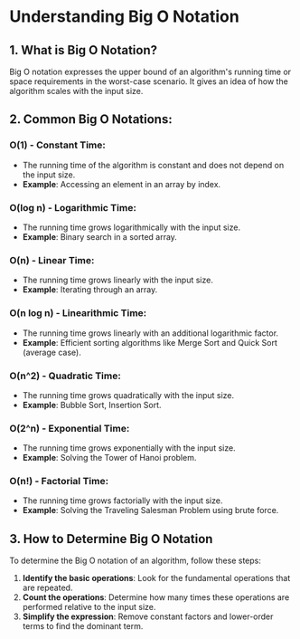# Understanding Big O Notation

## 1. What is Big O Notation?

Big O notation expresses the upper bound of an algorithm's running time or space requirements in the worst-case scenario. It gives an idea of how the algorithm scales with the input size.

## 2. Common Big O Notations:

### O(1) - Constant Time:
- The running time of the algorithm is constant and does not depend on the input size.
- **Example**: Accessing an element in an array by index.

### O(log n) - Logarithmic Time:
- The running time grows logarithmically with the input size.
- **Example**: Binary search in a sorted array.

### O(n) - Linear Time:
- The running time grows linearly with the input size.
- **Example**: Iterating through an array.

### O(n log n) - Linearithmic Time:
- The running time grows linearly with an additional logarithmic factor.
- **Example**: Efficient sorting algorithms like Merge Sort and Quick Sort (average case).

### O(n^2) - Quadratic Time:
- The running time grows quadratically with the input size.
- **Example**: Bubble Sort, Insertion Sort.

### O(2^n) - Exponential Time:
- The running time grows exponentially with the input size.
- **Example**: Solving the Tower of Hanoi problem.

### O(n!) - Factorial Time:
- The running time grows factorially with the input size.
- **Example**: Solving the Traveling Salesman Problem using brute force.

## 3. How to Determine Big O Notation

To determine the Big O notation of an algorithm, follow these steps:

1. **Identify the basic operations**: Look for the fundamental operations that are repeated.
2. **Count the operations**: Determine how many times these operations are performed relative to the input size.
3. **Simplify the expression**: Remove constant factors and lower-order terms to find the dominant term.

